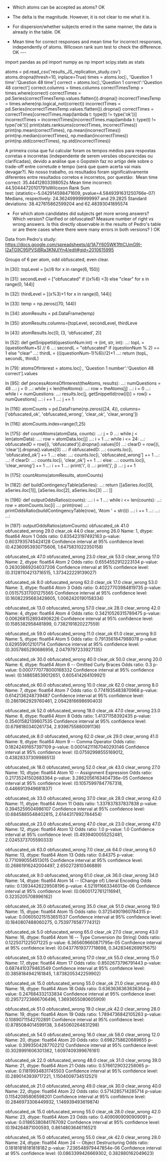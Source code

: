 - Which atoms can be accepted as atoms? OK 
- The delta is the magnitude. However, it is not clear to me what it is. 
- For dispersion/whether subjects erred in the same manner, the data is already in the table. OK

- Mean time for correct responses and mean time for incorrect responses, independently of atoms. Wilcoxon rank sum test to check the difference. OK  --- 


import pandas as pd
import numpy as np
import scipy.stats as stats

atoms = pd.read_csv('results_JS_replication_study.csv')
atoms.dropna(thresh=10, inplace=True)
times = atoms.loc[:, 'Question 1 time':'Question 48 time']
correct = atoms.loc[:,'Question 1 correct':'Question 48 correct']
correct.columns = times.columns
correctTimesTemp = times.where(correct)
correctTimes = pd.Series(correctTimesTemp.values.flatten()).dropna()
incorrectTimesTemp = times.where(np.logical_not(correct))
incorrectTimes = pd.Series(incorrectTimesTemp.values.flatten()).dropna()
correctTimes = correctTimes[correctTimes.map(lambda t: type(t) != type('ok'))]
incorrectTimes = incorrectTimes[incorrectTimes.map(lambda t: type(t) != type('ok'))]
print(stats.ranksums(correctTimes, incorrectTimes))
print(np.mean(correctTimes), np.mean(incorrectTimes))
print(np.median(correctTimes), np.median(incorrectTimes))
print(np.std(correctTimes), np.std(incorrectTimes))


A primeira coisa que fui calcular foram os tempos médios para respostas corretas e incorretas (independente de serem versões obscurecidas ou clarificadas), devido a análise que o Gopstein faz no artigo dele sobre o trade-off entre corretude e tempo (será que quem acerta vai mais devagar?). No nosso trabalho, os resultados foram significativamente diferentes entre resultados corretos e incorretos, por questão: 
Mean time correct: 35.44412803398052s
Mean time incorrect: 44.50444720101791sWilcoxon Rank Sum test: (statistic=-5.042914598471609, pvalue=4.5849391631250766e-07)
Medians, respectively:
24.362499999999997 and 29.2825
Standard deviations: 38.427615862599204 and 62.48393041895574





- For which atom candidates did subjects get more wrong answers? Which version? Clarified or obfuscated? Measure number of right vs wrong answers. Is this directly observable in the results of Pedro's table or are there cases where there were many errors in both versions? ) OK


Data from Pedro's study:
https://docs.google.com/spreadsheets/d/1A7Y605WK1fttCUmG9I-I2aTG9C95PVSjBRa3KNUlYn4/edit#gid=2010615995

Groups of 6 per atom, odd obfuscated, even clear.


In [30]: topLevel = [x//6 for x in range(6, 150)]

In [31]: secondLevel = ["obfuscated" if ((x%6) <3) else "clear" for x in range(0, 144)]

In [32]: thirdLevel = [(x%3)+1 for x in range(0, 144)]

In [33]: temp = np.zeros((70, 144))

In [34]: atomResults = pd.DataFrame(temp)

In [35]: atomResults.columns=[topLevel, secondLevel, thirdLeve

In [43]: atomResults.loc[0, (3, 'obfuscated', 2)]

In [52]: def getSnippetId(questionNum:int) -> (int, str, int):
    ...:     topL = (questionNum+5) // 6
    ...:     secondL = "obfuscated" if (questionNum % 2) == 1 else "clear"
    ...:     thirdL = (((questionNum-1)%6)//2)+1
    ...:     return (topL, secondL, thirdL)

In [79]: atomsOfInterest = atoms.loc[:, 'Question 1 number':'Question 48 correct'].values

In [95]: def processAtomsOfInterest(theAtoms, results):
    ...:     numQuestions = 48
    ...:     j = 0
    ...:     while j < len(theAtoms):
    ...:         row = theAtoms[j]
    ...:         i = 0
    ...:         while i < numQuestions:
    ...:             results.loc[j, getSnippetId(row[i])] = row[i + numQuestions]
    ...:             i += 1
    ...:         j += 1

In [116]: atomCounts = pd.DataFrame(np.zeros((24, 4)), columns=['obfuscated_ok', 'obfuscated_wrong', 'clear_ok', 'clear_wrong'])

In [116]: atomCounts.index=range(1,25)

In [175]: def countAtoms(atomData, counts):
     ...:      j = 0
     ...:      while j < len(atomData):
     ...:          row = atomData.loc[j]
     ...:          i = 1
     ...:          while i <= 24:
     ...:              obfuscatedD = row[(i, 'obfuscated')].dropna().values[0]
     ...:              clearD = row[(i, 'clear')].dropna().values[0]
     ...:              if obfuscatedD:
     ...:                  counts.loc[i, 'obfuscated_ok'] += 1
     ...:              else:
     ...:                  counts.loc[i, 'obfuscated_wrong'] += 1
     ...: 
     ...:              if clearD:
     ...:                  counts.loc[i, 'clear_ok'] += 1
     ...:              else:
     ...:                  counts.loc[i, 'clear_wrong'] += 1
     ...:              i += 1
     ...:          print('i', i)
     ...:          print('j', j)
     ...:          j += 1

In [175]: countAtoms(atomResults, atomCounts)
 
In [182]: def buildContingencyTable(aSeries):
     ...:     return [[aSeries.iloc[0], aSeries.iloc[1]], [aSeries.iloc[2], aSeries.iloc[3]
     ...: ]]

In [196]: def outputOddsRatios(counts):
     ...:     i = 1
     ...:     while i <= len(counts):
     ...:         row = atomCounts.loc[i]
     ...:         print(row)
     ...:         printOddsRatio(buildContingencyTable(row), 'Atom ' + str(i))
     ...:         i += 1
     ...: 
     ...: 
     ...: 

In [197]: outputOddsRatios(atomCounts)
obfuscated_ok       41.0
obfuscated_wrong    29.0
clear_ok            44.0
clear_wrong         26.0
Name: 1, dtype: float64
Atom 1
Odds ratio:  0.835423197492163
p-value:  0.6037935745424128
Confidence interval at 95% confidence level: (0.42360953930715606, 1.6475831022350158)

obfuscated_ok       47.0
obfuscated_wrong    23.0
clear_ok            53.0
clear_wrong         17.0
Name: 2, dtype: float64
Atom 2
Odds ratio:  0.6554552912223134
p-value:  0.26303669204037206
Confidence interval at 95% confidence level: (0.31281104213716515, 1.373422229139027)

obfuscated_ok        8.0
obfuscated_wrong    62.0
clear_ok            17.0
clear_wrong         53.0
Name: 3, dtype: float64
Atom 3
Odds ratio:  0.40227703984819735
p-value:  0.051575317001275565
Confidence interval at 95% confidence level: (0.16082295683428605, 1.0062420190158334)

obfuscated_ok       13.0
obfuscated_wrong    57.0
clear_ok            28.0
clear_wrong         42.0
Name: 4, dtype: float64
Atom 4
Odds ratio:  0.34210526315789475
p-value:  0.0062681528934906226
Confidence interval at 95% confidence level: (0.1585382958481899, 0.7382191820227559)

obfuscated_ok       59.0
obfuscated_wrong    11.0
clear_ok            61.0
clear_wrong          9.0
Name: 5, dtype: float64
Atom 5
Odds ratio:  0.7913561847988078
p-value:  0.629559012101714
Confidence interval at 95% confidence level: (0.3057865290686956, 2.0479797233927135)

obfuscated_ok       30.0
obfuscated_wrong    40.0
clear_ok            50.0
clear_wrong         20.0
Name: 6, dtype: float64
Atom 6 -- Omitted Curly Braces
Odds ratio:  0.3
p-value:  0.0007770778000168332
Confidence interval at 95% confidence level: (0.148658539012651, 0.605414264109921)

obfuscated_ok       60.0
obfuscated_wrong    10.0
clear_ok            62.0
clear_wrong          8.0
Name: 7, dtype: float64
Atom 7
Odds ratio:  0.7741935483870968
p-value:  0.6142136248739487
Confidence interval at 95% confidence level: (0.2861962929760461, 2.0942816698690403)

obfuscated_ok       52.0
obfuscated_wrong    18.0
clear_ok            47.0
clear_wrong         23.0
Name: 8, dtype: float64
Atom 8
Odds ratio:  1.41371158392435
p-value:  0.35401582139607535
Confidence interval at 95% confidence level: (0.6798180340261734, 2.9398755880091136)

obfuscated_ok        8.0
obfuscated_wrong    62.0
clear_ok            29.0
clear_wrong         41.0
Name: 9, dtype: float64
Atom 9 -- Comma Operator
Odds ratio:  0.18242491657397109
p-value:  0.00014211167040293146
Confidence interval at 95% confidence level: (0.07592998555169012, 0.43828337309988513)

obfuscated_ok       18.0
obfuscated_wrong    52.0
clear_ok            43.0
clear_wrong         27.0
Name: 10, dtype: float64
Atom 10 -- Assignment Expression
Odds ratio:  0.21735241502683364
p-value:  3.2862056163404736e-05
Confidence interval at 95% confidence level: (0.10575997847767318, 0.4466913949681837)

obfuscated_ok       33.0
obfuscated_wrong    37.0
clear_ok            28.0
clear_wrong         42.0
Name: 11, dtype: float64
Atom 11
Odds ratio:  1.337837837837838
p-value:  0.3945259504986107
Confidence interval at 95% confidence level: (0.6845885548402815, 2.6144317892784454)

obfuscated_ok       23.0
obfuscated_wrong    47.0
clear_ok            23.0
clear_wrong         47.0
Name: 12, dtype: float64
Atom 12
Odds ratio:  1.0
p-value:  1.0
Confidence interval at 95% confidence level: (0.4939400055252481, 2.0245373705590333)

obfuscated_ok       63.0
obfuscated_wrong     7.0
clear_ok            64.0
clear_wrong          6.0
Name: 13, dtype: float64
Atom 13
Odds ratio:  0.84375
p-value:  0.7710990554513015
Confidence interval at 95% confidence level: (0.26861916242004497, 2.650272810346889)

obfuscated_ok        9.0
obfuscated_wrong    61.0
clear_ok            36.0
clear_wrong         34.0
Name: 14, dtype: float64
Atom 14 -- (Change of) Literal Encoding 
Odds ratio:  0.13934426229508196
p-value:  4.521911663346013e-06
Confidence interval at 95% confidence level: (0.06001727612116941, 0.3235205708996162)

obfuscated_ok       35.0
obfuscated_wrong    35.0
clear_ok            51.0
clear_wrong         19.0
Name: 15, dtype: float64
Atom 15
Odds ratio:  0.37254901960784315
p-value:  0.006050215153651537
Confidence interval at 95% confidence level: (0.1840807488060275, 0.7539776587774312)

obfuscated_ok        5.0
obfuscated_wrong    65.0
clear_ok            27.0
clear_wrong         43.0
Name: 16, dtype: float64
Atom 16 -- Type Conversion (to String)
Odds ratio:  0.1225071225071225
p-value:  6.365609660871795e-05
Confidence interval at 95% confidence level: (0.04377619377718698, 0.3428346269975675)

obfuscated_ok       53.0
obfuscated_wrong    17.0
clear_ok            55.0
clear_wrong         15.0
Name: 17, dtype: float64
Atom 17
Odds ratio:  0.8502673796791443
p-value:  0.6874410379463549
Confidence interval at 95% confidence level: (0.3858184942161845, 1.8738205342259902)

obfuscated_ok       15.0
obfuscated_wrong    55.0
clear_ok            21.0
clear_wrong         49.0
Name: 18, dtype: float64
Atom 18
Odds ratio:  0.6363636363636364
p-value:  0.247684332133834
Confidence interval at 95% confidence level: (0.29572723666706496, 1.3693655080605909)

obfuscated_ok       51.0
obfuscated_wrong    19.0
clear_ok            42.0
clear_wrong         28.0
Name: 19, dtype: float64
Atom 19
Odds ratio:  1.7894736842105263
p-value:  0.10890711542702891
Confidence interval at 95% confidence level: (0.8785084014599138, 3.645060264831298)

obfuscated_ok       54.0
obfuscated_wrong    16.0
clear_ok            58.0
clear_wrong         12.0
Name: 20, dtype: float64
Atom 20
Odds ratio:  0.6982758620689655
p-value:  0.3993504287702212
Confidence interval at 95% confidence level: (0.3028991606301362, 1.6097409399676161)

obfuscated_ok       22.0
obfuscated_wrong    48.0
clear_ok            31.0
clear_wrong         39.0
Name: 21, dtype: float64
Atom 21
Odds ratio:  0.5766129032258065
p-value:  0.11819934831745503
Confidence interval at 95% confidence level: (0.2890143939717221, 1.1504009734512521)

obfuscated_ok       21.0
obfuscated_wrong    49.0
clear_ok            30.0
clear_wrong         40.0
Name: 22, dtype: float64
Atom 22
Odds ratio:  0.5714285714285714
p-value:  0.11542085806598201
Confidence interval at 95% confidence level: (0.2846973306449932, 1.146939493619874)

obfuscated_ok       15.0
obfuscated_wrong    55.0
clear_ok            28.0
clear_wrong         42.0
Name: 23, dtype: float64
Atom 23
Odds ratio:  0.4090909090909091
p-value:  0.01865380841767092
Confidence interval at 95% confidence level: (0.194264871000593, 0.8614803646116521)

obfuscated_ok       15.0
obfuscated_wrong    55.0
clear_ok            42.0
clear_wrong         28.0
Name: 24, dtype: float64
Atom 24 -- Object Destructuring
Odds ratio:  0.18181818181818182
p-value:  7.236548979447854e-06
Confidence interval at 95% confidence level: (0.0863399426669302, 0.382880162049623)

